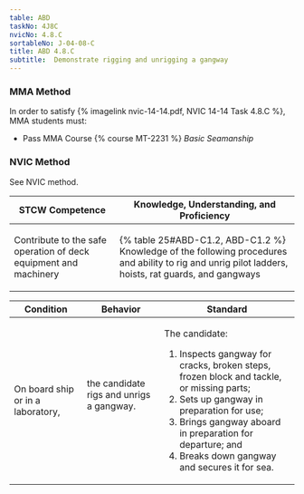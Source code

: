 ```yaml
---
table: ABD
taskNo: 4J8C
nvicNo: 4.8.C 
sortableNo: J-04-08-C
title: ABD 4.8.C 
subtitle:  Demonstrate rigging and unrigging a gangway
---
```



### MMA Method

In order to satisfy  {% imagelink nvic-14-14.pdf, NVIC 14-14 Task 4.8.C %}, MMA students must:

* Pass MMA Course {% course MT-2231 %}  *Basic Seamanship*


### NVIC Method

<a onclick="togglevisibility('nvic_methods')" >See NVIC method.</a>

<div id='nvic_methods' class='hide'>

<table>
<thead>
<tr>
<th class='forty'> STCW Competence </th>
<th class='sixty'> Knowledge, Understanding, and Proficiency </th>
</tr>
</thead>




<tbody>
<tr><td markdown='1'>

Contribute to the safe operation of deck equipment and machinery

</td><td markdown='1'>

{% table 25#ABD-C1.2, ABD-C1.2 %} Knowledge of the following procedures and ability to rig and unrig pilot ladders, hoists, rat guards, and gangways

</td></tr>


</tbody>
</table>


<table>
<thead>
<tr><th class='twenty'>  Condition </th><th class='twenty'> Behavior </th><th  class='sixty'>Standard </th></tr>
</thead>
<tbody >



<tr><td markdown='1'>

On board ship or in a laboratory,

</td><td markdown='1'>

the candidate rigs and unrigs a gangway.

<br>

<div class="tooltip" markdown='1'>



</div>


</td><td markdown='1'>

The candidate:

1. Inspects gangway for cracks, broken steps, frozen block and tackle, or missing parts;
2. Sets up gangway in preparation for use;
3. Brings gangway aboard in preparation for departure; and
4. Breaks down gangway and secures it for sea. 

</td></tr>
</tbody>
</table>
</div>
